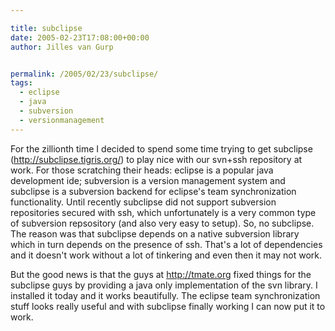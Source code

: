 ```yaml
---

title: subclipse
date: 2005-02-23T17:08:00+00:00
author: Jilles van Gurp


permalink: /2005/02/23/subclipse/
tags:
  - eclipse
  - java
  - subversion
  - versionmanagement
---
```

 For the zillionth time I decided to spend some time trying to get subclipse (http://subclipse.tigris.org/) to play nice with our svn+ssh repository at work. For those scratching their heads: eclipse is a popular java development ide; subversion is a version management system and subclipse is a subversion backend for eclipse's team synchronization functionality. Until recently subclipse did not support subversion repositories secured with ssh, which unfortunately is a very common type of subversion repsository (and also very easy to setup). So, no subclipse. The reason was that subclipse depends on a native subversion library which in turn depends on the presence of ssh. That's a lot of dependencies and it doesn't work without a lot of tinkering and even then it may not work.

But the good news is that the guys at http://tmate.org fixed things for the subclipse guys by providing a java only implementation of the svn library. I installed it today and it works beautifully. The eclipse team synchronization stuff looks really useful and with subclipse finally working I can now put it to work. 